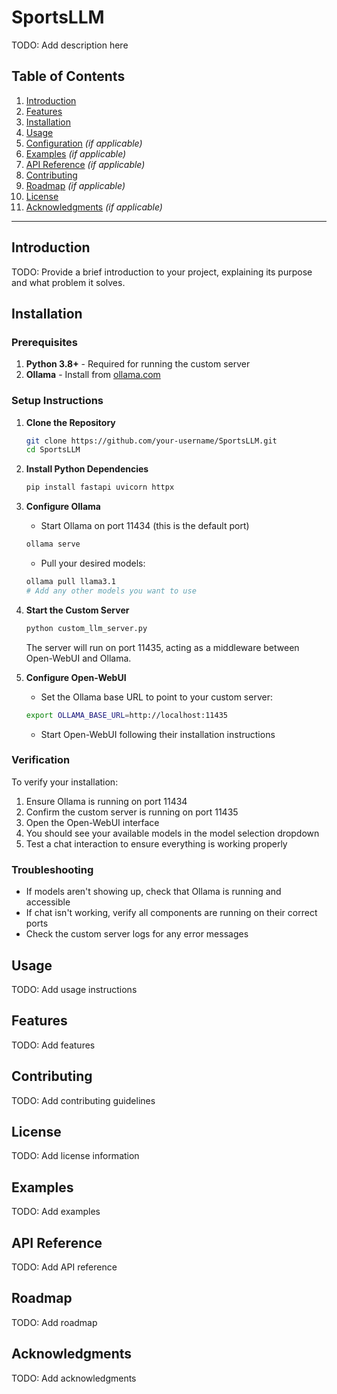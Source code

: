 # **SportsLLM**  
TODO: Add description here

## **Table of Contents**
1. [Introduction](#introduction)  
2. [Features](#features)  
3. [Installation](#installation)  
4. [Usage](#usage)  
5. [Configuration](#configuration) _(if applicable)_  
6. [Examples](#examples) _(if applicable)_  
7. [API Reference](#api-reference) _(if applicable)_  
8. [Contributing](#contributing)  
9. [Roadmap](#roadmap) _(if applicable)_  
10. [License](#license)  
11. [Acknowledgments](#acknowledgments) _(if applicable)_  

---

## **Introduction**
TODO: Provide a brief introduction to your project, explaining its purpose and what problem it solves.

## **Installation**
### **Prerequisites**
1. **Python 3.8+** - Required for running the custom server
2. **Ollama** - Install from [ollama.com](https://ollama.com/)

### **Setup Instructions**

1. **Clone the Repository**
   ```bash
   git clone https://github.com/your-username/SportsLLM.git
   cd SportsLLM
   ```

2. **Install Python Dependencies**
   ```bash
   pip install fastapi uvicorn httpx
   ```

3. **Configure Ollama**
   - Start Ollama on port 11434 (this is the default port)
   ```bash
   ollama serve 
   ```
   - Pull your desired models:
   ```bash
   ollama pull llama3.1
   # Add any other models you want to use
   ```

4. **Start the Custom Server**
   ```bash
   python custom_llm_server.py
   ```
   The server will run on port 11435, acting as a middleware between Open-WebUI and Ollama.

5. **Configure Open-WebUI**
   - Set the Ollama base URL to point to your custom server:
   ```bash
   export OLLAMA_BASE_URL=http://localhost:11435
   ```
   - Start Open-WebUI following their installation instructions

### **Verification**
To verify your installation:
1. Ensure Ollama is running on port 11434
2. Confirm the custom server is running on port 11435
3. Open the Open-WebUI interface
4. You should see your available models in the model selection dropdown
5. Test a chat interaction to ensure everything is working properly

### **Troubleshooting**
- If models aren't showing up, check that Ollama is running and accessible
- If chat isn't working, verify all components are running on their correct ports
- Check the custom server logs for any error messages

## **Usage**
TODO: Add usage instructions

## **Features**
TODO: Add features

## **Contributing**
TODO: Add contributing guidelines

## **License**
TODO: Add license information

## **Examples**
TODO: Add examples

## **API Reference**
TODO: Add API reference

## **Roadmap**
TODO: Add roadmap

## **Acknowledgments**
TODO: Add acknowledgments
